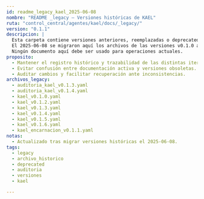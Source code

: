 ```yaml
---
id: readme_legacy_kael_2025-06-08
nombre: "README _legacy – Versiones históricas de KAEL"
ruta: "control_central/agentes/kael/docs/_legacy/"
version: "0.1.1"
descripcion: |
  Esta carpeta contiene versiones anteriores, reemplazadas o deprecated de auditorías y configuraciones de KAEL.
  El 2025-06-08 se migraron aquí los archivos de las versiones v0.1.0 a v0.1.6, y las auditorías históricas, para mantener la carpeta principal limpia y actualizada.
  Ningún documento aquí debe ser usado para operaciones actuales.
proposito:
  - Mantener el registro histórico y trazabilidad de las distintas iteraciones de KAEL.
  - Evitar confusión entre documentación activa y versiones obsoletas.
  - Auditar cambios y facilitar recuperación ante inconsistencias.
archivos_legacy:
  - auditoria_kael_v0.1.3.yaml
  - auditoria_kael_v0.1.4.yaml
  - kael_v0.1.0.yaml
  - kael_v0.1.2.yaml
  - kael_v0.1.3.yaml
  - kael_v0.1.4.yaml
  - kael_v0.1.5.yaml
  - kael_v0.1.6.yaml
  - kael_encarnacion_v0.1.1.yaml
notas:
  - Actualizado tras migrar versiones históricas el 2025-06-08.
tags:
  - legacy
  - archivo_historico
  - deprecated
  - auditoria
  - versiones
  - kael

---
```


